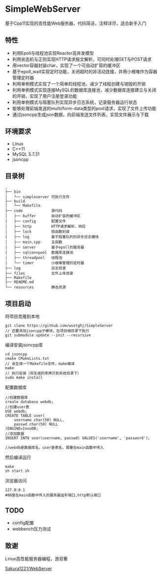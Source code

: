 # SimpleWebServer
基于Cpp11实现的高性能Web服务器，代码简洁，注释详尽，适合新手入门
## 特性
- 利用Epoll与线程池实现Reactor高并发模型
- 利用状态机与正则实现HTTP请求报文解析，可同时处理GET与POST请求
- 用vector容器封装char，实现了一个可自动扩容的缓冲区
- 基于epoll_wait实现定时功能，关闭超时的非活动连接，并用小根堆作为容器管理定时器
- 利用单例模式实现了一个简单的线程池，减少了线程创建与销毁的开销
- 利用单例模式实现连接MySQL的数据库连接池，减少数据库连接建立与关闭的开销，实现了用户注册登录功能
- 利用单例模式与阻塞队列实现异步日志系统，记录服务器运行状态
- 能够处理前端发送的multi/form-data类型的post请求，实现了文件上传功能
- 通过jsoncpp生成json数据，向前端发送文件列表，实现文件展示与下载
## 环境要求
- Linux
- C++11
- MySQL 5.7.31
- jsoncpp 
## 目录树
```
.
├── bin
│   └── simpleserver 可执行文件
├── build
│   └── Makefile
├── code             源代码
│   ├── buffer       自动扩容的缓冲区
│   ├── config       配置文件
│   ├── http         HTTP请求解析、响应
│   ├── lock         锁函数封装
│   ├── log          基于阻塞队列的异步日志模块
│   ├── main.cpp     主函数
│   ├── server       基于epoll的服务器
│   ├── sqlconnpool  数据库连接池
│   ├── threadpool   线程池
│   └── timer        小根堆管理的定时器
├── log              日志目录
├── files            文件上传目录
├── Makefile
├── README.md
└── resources        静态资源
```
## 项目启动
将项目克隆到本地
```
git clone https://github.com/wustghj/SimpleServer
// 还要添加jsoncpp子模块，在项目根目录下执行
git submodule update --init --recursive
```
编译安装jsoncpp库
```
cd jsoncpp
cmake CMakeLists.txt
// 会生成一个Makefile文件，make编译
make
// 执行安装（将生成的库拷贝到系统目录下）
sudo make install
```

配置数据库
```
//创建数据库
create database webdb;
//创建user表
USE webdb;
CREATE TABLE user(
    username char(50) NULL,
    passwd char(50) NULL
)ENGINE=InnoDB;
//添加数据
INSERT INTO user(username, passwd) VALUES('username', 'password');

//webdb是数据库名，user是表名，需要在main函数中传入
```
然后编译运行
```
make
sh start.sh
```
浏览器访问
```
127.0.0.1
#80是在main函数中传入的服务器监听端口,http默认端口
```
## TODO
- config配置
- webbench压力测试

## 致谢
Linux高性能服务器编程，游双著

[Sakura1221/WebServer](https://github.com/Sakura1221/SimpleWebServer)
